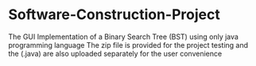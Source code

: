 # Software-Construction-Project
The GUI Implementation of a Binary Search Tree (BST) using only java programming language
The zip file is provided for the project testing and the (.java) are also uploaded separately for the user convenience
